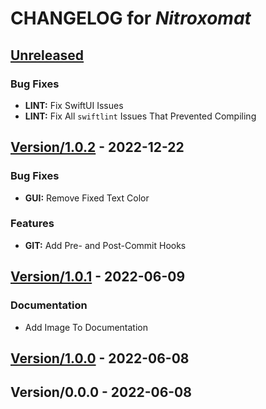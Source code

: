 <!-- this is a generated file -->
# CHANGELOG for *Nitroxomat*

<a name="Unreleased"></a>
## [Unreleased]

### Bug Fixes
- **LINT:** Fix SwiftUI Issues
- **LINT:** Fix All `swiftlint` Issues That Prevented Compiling


<a name="Version/1.0.2"></a>
## [Version/1.0.2] - 2022-12-22
### Bug Fixes
- **GUI:** Remove Fixed Text Color

### Features
- **GIT:** Add Pre- and Post-Commit Hooks


<a name="Version/1.0.1"></a>
## [Version/1.0.1] - 2022-06-09
### Documentation
- Add Image To Documentation


<a name="Version/1.0.0"></a>
## [Version/1.0.0] - 2022-06-08

<a name="Version/0.0.0"></a>
## Version/0.0.0 - 2022-06-08

[Unreleased]: https://github.com/borisboesler/Nitroxomat/compare/Version/1.0.2...HEAD
[Version/1.0.2]: https://github.com/borisboesler/Nitroxomat/compare/Version/1.0.1...Version/1.0.2
[Version/1.0.1]: https://github.com/borisboesler/Nitroxomat/compare/Version/1.0.0...Version/1.0.1
[Version/1.0.0]: https://github.com/borisboesler/Nitroxomat/compare/Version/0.0.0...Version/1.0.0
